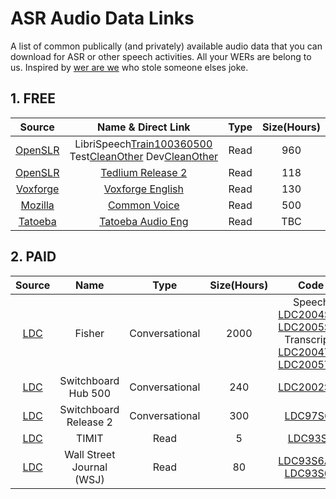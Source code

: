 # ASR Audio Data Links

A list of common publically (and privately) available audio data that you can download for ASR or other speech activities. All your WERs are belong to us. Inspired by [wer are we](https://github.com/syhw/wer_are_we) who stole someone elses joke.


## 1. FREE

**Source**|**Name & Direct Link**|**Type**|**Size(Hours)**
:-----:|:-----:|:-----:|:-----:
[OpenSLR](http://www.openslr.org/12)|LibriSpeech[Train100](http://www.openslr.org/resources/12/train-clean-100.tar.gz)[360](http://www.openslr.org/resources/12/train-clean-360.tar.gz)[500](http://www.openslr.org/resources/12/train-other-500.tar.gz) Test[Clean](http://www.openslr.org/resources/12/test-clean.tar.gz)[Other](http://www.openslr.org/resources/12/test-other.tar.gz) Dev[Clean](http://www.openslr.org/resources/12/dev-clean.tar.gz)[Other](http://www.openslr.org/resources/12/dev-other.tar.gz)|Read|960
[OpenSLR](http://www.openslr.org/19)|[Tedlium Release 2](http://www.openslr.org/resources/19/TEDLIUM_release2.tar.gz)|Read|118
[Voxforge](http://www.voxforge.org/home/downloads)|[Voxforge English](https://common-voice-data-download.s3.amazonaws.com/voxforge_corpus_v1.0.0.tar.gz)|Read|130
[Mozilla](https://voice.mozilla.org)|[Common Voice](https://common-voice-data-download.s3.amazonaws.com/cv_corpus_v1.tar.gz)|Read|500 
[Tatoeba](http://tatoeba.org)|[Tatoeba Audio Eng](https://downloads.tatoeba.org/tatoeba_audio_eng.zip)|Read|TBC

## 2. PAID

**Source**|**Name**|**Type**|**Size(Hours)**|**Code**
:-----:|:-----:|:-----:|:-----:|:-----:
[LDC](https://www.ldc.upenn.edu)|Fisher|Conversational|2000|Speech [LDC2004S13](https://catalog.ldc.upenn.edu/LDC2004S13) [LDC2005S13](https://catalog.ldc.upenn.edu/LDC2005S13) Transcripts [LDC2004T19](https://catalog.ldc.upenn.edu/LDC2004T19) [LDC2005T19](https://catalog.ldc.upenn.edu/LDC2005T19) 
[LDC](https://www.ldc.upenn.edu)|Switchboard Hub 500|Conversational|240|[LDC2002S09](https://catalog.ldc.upenn.edu/LDC2002S09)
[LDC](https://www.ldc.upenn.edu)|Switchboard Release 2|Conversational|300|[LDC97S62](https://catalog.ldc.upenn.edu/LDC97S62)
[LDC](https://www.ldc.upenn.edu)|TIMIT|Read|5|[LDC93S1](https://catalog.ldc.upenn.edu/LDC93S1)
[LDC](https://www.ldc.upenn.edu)|Wall Street Journal (WSJ)|Read|80|[LDC93S6A](https://catalog.ldc.upenn.edu/LDC93S6A) or [LDC93S6B](https://catalog.ldc.upenn.edu/LDC93S6B)



